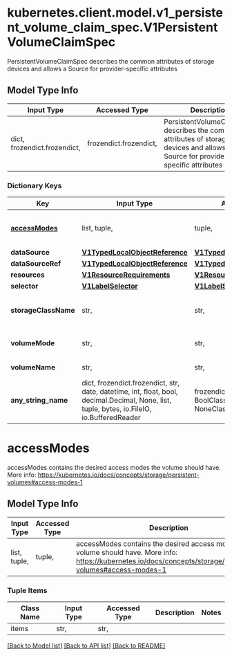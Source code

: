 # kubernetes.client.model.v1_persistent_volume_claim_spec.V1PersistentVolumeClaimSpec

PersistentVolumeClaimSpec describes the common attributes of storage devices and allows a Source for provider-specific attributes

## Model Type Info
Input Type | Accessed Type | Description | Notes
------------ | ------------- | ------------- | -------------
dict, frozendict.frozendict,  | frozendict.frozendict,  | PersistentVolumeClaimSpec describes the common attributes of storage devices and allows a Source for provider-specific attributes | 

### Dictionary Keys
Key | Input Type | Accessed Type | Description | Notes
------------ | ------------- | ------------- | ------------- | -------------
**[accessModes](#accessModes)** | list, tuple,  | tuple,  | accessModes contains the desired access modes the volume should have. More info: https://kubernetes.io/docs/concepts/storage/persistent-volumes#access-modes-1 | [optional] 
**dataSource** | [**V1TypedLocalObjectReference**](V1TypedLocalObjectReference.md) | [**V1TypedLocalObjectReference**](V1TypedLocalObjectReference.md) |  | [optional] 
**dataSourceRef** | [**V1TypedLocalObjectReference**](V1TypedLocalObjectReference.md) | [**V1TypedLocalObjectReference**](V1TypedLocalObjectReference.md) |  | [optional] 
**resources** | [**V1ResourceRequirements**](V1ResourceRequirements.md) | [**V1ResourceRequirements**](V1ResourceRequirements.md) |  | [optional] 
**selector** | [**V1LabelSelector**](V1LabelSelector.md) | [**V1LabelSelector**](V1LabelSelector.md) |  | [optional] 
**storageClassName** | str,  | str,  | storageClassName is the name of the StorageClass required by the claim. More info: https://kubernetes.io/docs/concepts/storage/persistent-volumes#class-1 | [optional] 
**volumeMode** | str,  | str,  | volumeMode defines what type of volume is required by the claim. Value of Filesystem is implied when not included in claim spec. | [optional] 
**volumeName** | str,  | str,  | volumeName is the binding reference to the PersistentVolume backing this claim. | [optional] 
**any_string_name** | dict, frozendict.frozendict, str, date, datetime, int, float, bool, decimal.Decimal, None, list, tuple, bytes, io.FileIO, io.BufferedReader | frozendict.frozendict, str, BoolClass, decimal.Decimal, NoneClass, tuple, bytes, FileIO | any string name can be used but the value must be the correct type | [optional]

# accessModes

accessModes contains the desired access modes the volume should have. More info: https://kubernetes.io/docs/concepts/storage/persistent-volumes#access-modes-1

## Model Type Info
Input Type | Accessed Type | Description | Notes
------------ | ------------- | ------------- | -------------
list, tuple,  | tuple,  | accessModes contains the desired access modes the volume should have. More info: https://kubernetes.io/docs/concepts/storage/persistent-volumes#access-modes-1 | 

### Tuple Items
Class Name | Input Type | Accessed Type | Description | Notes
------------- | ------------- | ------------- | ------------- | -------------
items | str,  | str,  |  | 

[[Back to Model list]](../../README.md#documentation-for-models) [[Back to API list]](../../README.md#documentation-for-api-endpoints) [[Back to README]](../../README.md)

